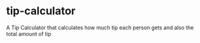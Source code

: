 ﻿# tip-calculator
A Tip Calculator that calculates how much tip each person gets and also the total amount of tip
